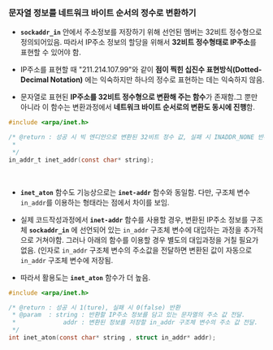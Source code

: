 ### 문자열 정보를 네트워크 바이트 순서의 정수로 변환하기 <br>

* **`sockaddr_in`** 안에서 주소정보를 저장하기 위해 선언된 멤버는 32비트 정수형으로 정의되어있음. 따라서 IP주소 정보의 할당을 위해서 **32비트 정수형태로 IP주소**를 표현할 수 있어야 함.

* IP주소를 표현할 때 "211.214.107.99"와 같이 **점이 찍힌 십진수 표현방식(Dotted-Decimal Notation)** 에는 익숙하지만 하나의 정수로 표현하는 데는 익숙하지 않음.

* 문자열로 표현된 **IP주소를 32비트 정수형으로 변환해 주는 함수**가 존재함.그 뿐만 아니라 이 함수는 변환과정에서 **네트워크 바이트 순서로의 변환도 동시에 진행**함.


```C 
#include <arpa/inet.h>

/* @return : 성공 시 빅 엔디안으로 변환된 32비트 정수 값, 실패 시 INADDR_NONE 반환 
 *
 */
in_addr_t inet_addr(const char* string); 
```

<br>


* **`inet_aton`** 함수도 기능상으로는 **`inet-addr`** 함수와 동일함. 다만, 구조체 변수 `in_addr`를 이용하는 형태라는 점에서 차이를 보임.
* 실제 코드작성과정에서 **`inet-addr`** 함수를 사용할 경우, 변환된 IP주소 정보를 구조체 **`sockaddr_in`** 에 선언되어 있는 `in_addr` 구조체 변수에 대입하는 과정을 추가적으로 거쳐야함. 그러나 아래의 함수를 이용할 경우 별도의 대입과정을 거칠 필요가 없음. (인자로 `in_addr` 구조체 변수의 주소값을 전달하면 변환된 값이 자동으로 `in_addr` 구조체 변수에 저장됨.

* 따라서 활용도는 **`inet_aton`** 함수가 더 높음.


```C 
#include <arpa/inet.h>

/* @return : 성공 시 1(ture), 실패 시 0(false) 반환
 * @param  : string : 반환할 IP주소 정보를 담고 있는 문자열의 주소 값 전달.
 *             addr : 변환된 정보를 저장할 in_addr 구조체 변수의 주소 값 전달.
 */
int inet_aton(const char* string , struct in_addr* addr);
```
